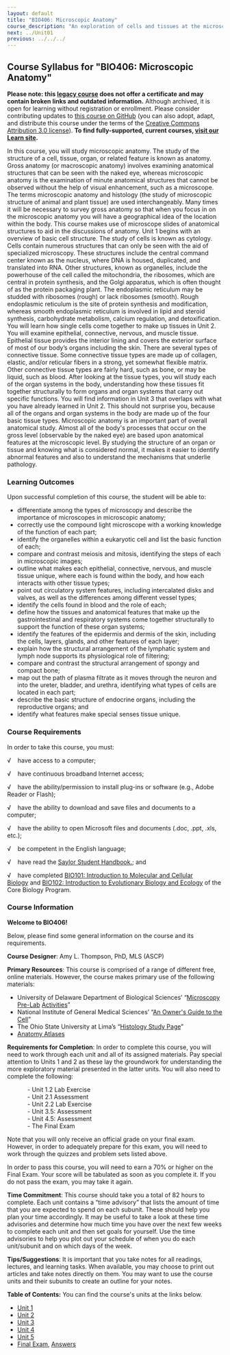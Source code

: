 ```yaml
---
layout: default
title: "BIO406: Microscopic Anatomy"
course_description: "An exploration of cells and tissues at the microscopic level, using a virtual microscope to view features that cannot be seen with the naked eye. Focuses on special features of various body systems, including the circulatory, renal, skeletal, lymphatic, respiratory, integumentary, endocrine, and reproductive systems."
next: ../Unit01
previous: ../../../
---
```

Course Syllabus for "BIO406: Microscopic Anatomy"
-------------------------------------------------

**Please note: this [legacy course](https://sayloracademy.zendesk.com/hc/en-us/articles/206089967) does not offer a certificate and may contain 
broken links and outdated information.** Although archived, it is open 
for learning without registration or enrollment. Please consider contributing 
updates to [this course on GitHub](https://github.com/saylordotorg/course_bio406) 
(you can also adopt, adapt, and distribute this course under the terms of 
the [Creative Commons Attribution 3.0 license](http://creativecommons.org/licenses/by/3.0/)). **To find fully-supported, current courses, [visit our 
Learn site](https://learn.saylor.org).**

In this course, you will study microscopic anatomy. The study of the
structure of a cell, tissue, organ, or related feature is known as
anatomy. Gross anatomy (or macroscopic anatomy) involves examining
anatomical structures that can be seen with the naked eye, whereas
microscopic anatomy is the examination of minute anatomical structures
that cannot be observed without the help of visual enhancement, such as
a microscope. The terms microscopic anatomy and histology (the study of
microscopic structure of animal and plant tissue) are used
interchangeably. Many times it will be necessary to survey gross anatomy
so that when you focus in on the microscopic anatomy you will have a
geographical idea of the location within the body. This course makes use
of microscope slides of anatomical structures to aid in the discussions
of anatomy. Unit 1 begins with an overview of basic cell structure. The
study of cells is known as cytology. Cells contain numerous structures
that can only be seen with the aid of specialized microscopy. These
structures include the central command center known as the nucleus,
where DNA is housed, duplicated, and translated into RNA. Other
structures, known as organelles, include the powerhouse of the cell
called the mitochondria, the ribosomes, which are central in protein
synthesis, and the Golgi apparatus, which is often thought of as the
protein packaging plant. The endoplasmic reticulum may be studded with
ribosomes (rough) or lack ribosomes (smooth). Rough endoplasmic
reticulum is the site of protein synthesis and modification, whereas
smooth endoplasmic reticulum is involved in lipid and steroid synthesis,
carbohydrate metabolism, calcium regulation, and detoxification. You
will learn how single cells come together to make up tissues in Unit 2.
You will examine epithelial, connective, nervous, and muscle tissue.
Epithelial tissue provides the interior lining and covers the exterior
surface of most of our body’s organs including the skin. There are
several types of connective tissue. Some connective tissue types are
made up of collagen, elastic, and/or reticular fibers in a strong, yet
somewhat flexible matrix. Other connective tissue types are fairly hard,
such as bone, or may be liquid, such as blood. After looking at the
tissue types, you will study each of the organ systems in the body,
understanding how these tissues fit together structurally to form organs
and organ systems that carry out specific functions. You will find
information in Unit 3 that overlaps with what you have already learned
in Unit 2. This should not surprise you, because all of the organs and
organ systems in the body are made up of the four basic tissue types.
Microscopic anatomy is an important part of overall anatomical study.
Almost all of the body's processes that occur on the gross level
(observable by the naked eye) are based upon anatomical features at the
microscopic level. By studying the structure of an organ or tissue and
knowing what is considered normal, it makes it easier to identify
abnormal features and also to understand the mechanisms that underlie
pathology.

### Learning Outcomes

Upon successful completion of this course, the student will be able to:

-   differentiate among the types of microscopy and describe the
    importance of microscopes in microscopic anatomy;
-   correctly use the compound light microscope with a working knowledge
    of the function of each part;
-   identify the organelles within a eukaryotic cell and list the basic
    function of each;
-   compare and contrast meiosis and mitosis, identifying the steps of
    each in microscopic images;
-   outline what makes each epithelial, connective, nervous, and muscle
    tissue unique, where each is found within the body, and how each
    interacts with other tissue types;
-   point out circulatory system features, including intercalated disks
    and valves, as well as the differences among different vessel types;
-   identify the cells found in blood and the role of each;
-   define how the tissues and anatomical features that make up the
    gastrointestinal and respiratory systems come together structurally
    to support the function of these organ systems;
-   identify the features of the epidermis and dermis of the skin,
    including the cells, layers, glands, and other features of each
    layer;
-   explain how the structural arrangement of the lymphatic system and
    lymph node supports its physiological role of filtering;
-   compare and contrast the structural arrangement of spongy and
    compact bone;
-   map out the path of plasma filtrate as it moves through the neuron
    and into the ureter, bladder, and urethra, identifying what types of
    cells are located in each part;
-   describe the basic structure of endocrine organs, including the
    reproductive organs; and
-   identify what features make special senses tissue unique.

### Course Requirements

In order to take this course, you must:  
  
 √    have access to a computer;  
  
 √    have continuous broadband Internet access;  
  
 √    have the ability/permission to install plug-ins or software (e.g.,
Adobe Reader or Flash);  
  
 √    have the ability to download and save files and documents to a
computer;  
  
 √    have the ability to open Microsoft files and documents (.doc,
.ppt, .xls, etc.);  
  
 √    be competent in the English language;

√    have read the [Saylor Student
Handbook.](https://resources.saylor.org/archived/wp-content/uploads/2012/05/Saylor-StudentHandbook.pdf);
and

√    have completed [BIO101: Introduction to Molecular and Cellular
Biology](http://www.saylor.org/courses/bio101/) and [BIO102:
Introduction to Evolutionary Biology and
Ecology](http://www.saylor.org/courses/bio102/) of the Core Biology
Program.

### Course Information

**Welcome to BIO406!**

Below, please find some general information on the course and its
requirements.

**Course Designer**: Amy L. Thompson, PhD, MLS (ASCP)

**Primary Resources**: This course is comprised of a range of different
free, online materials. However, the course makes primary use of the
following materials:

-   University of Delaware Department of Biological Sciences’
    “[Microscopy
    Pre-Lab](http://www.udel.edu/biology/ketcham/microscope/scope.html) [Activities](http://www.udel.edu/biology/ketcham/microscope/scope.html)”
-   National Institute of General Medical Sciences’ “[An Owner's Guide
    to the
    Cell](http://publications.nigms.nih.gov/insidethecell/chapter1.html)”
-   The Ohio State University at Lima’s “[Histology Study
    Page](http://www.lima.ohio-state.edu/biology/archive/anatomy.htm)”
-   [Anatomy Atlases](http://www.anatomyatlases.org/)

**Requirements for Completion**: In order to complete this course, you
will need to work through each unit and all of its assigned materials.
Pay special attention to Units 1 and 2 as these lay the groundwork for
understanding the more exploratory material presented in the latter
units. You will also need to complete the following:  
  
             - Unit 1.2 Lab Exercise  
             - Unit 2.1 Assessment             
             - Unit 2.2 Lab Exercise  
             - Unit 3.5: Assessment  
             - Unit 4.5: Assessment  
             - The Final Exam

Note that you will only receive an official grade on your final exam.
However, in order to adequately prepare for this exam, you will need to
work through the quizzes and problem sets listed above.

In order to pass this course, you will need to earn a 70% or higher on
the Final Exam. Your score will be tabulated as soon as you complete it.
If you do not pass the exam, you may take it again.

**Time Commitment**: This course should take you a total of 82 hours to
complete. Each unit contains a “time advisory” that lists the amount of
time that you are expected to spend on each subunit. These should help
you plan your time accordingly. It may be useful to take a look at these
time advisories and determine how much time you have over the next few
weeks to complete each unit and then set goals for yourself. Use the
time advisories to help you plot out your schedule of when you do each
unit/subunit and on which days of the week.

**Tips/Suggestions**: It is important that you take notes for all
readings, lectures, and learning tasks. When available, you may choose
to print out articles and take notes directly on them. You may want to
use the course units and their subunits to create an outline for your
notes.

**Table of Contents:** You can find the course's units at the links below.

- [Unit 1](https://legacy.saylor.org/bio406/Unit01/)
- [Unit 2](https://legacy.saylor.org/bio406/Unit02/)
- [Unit 3](https://legacy.saylor.org/bio406/Unit03/)
- [Unit 4](https://legacy.saylor.org/bio406/Unit04/)
- [Unit 5](https://legacy.saylor.org/bio406/Unit05/)
- [Final Exam](http://saylordotorg.github.io/LegacyExams/BIO/BIO406/BIO406-FinalExam.html), [Answers](http://saylordotorg.github.io/LegacyExams/BIO/BIO406/BIO406-FinalExam-Answers.html)
